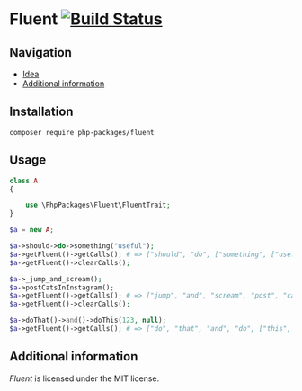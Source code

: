 # Fluent [![Build Status](https://travis-ci.org/php-packages/fluent.svg?branch=master)](https://travis-ci.org/php-packages/fluent)

## Navigation

- [Idea](#idea)
- [Additional information](#additional-information)

## Installation

```shell
composer require php-packages/fluent
```

## Usage

```php
class A
{

    use \PhpPackages\Fluent\FluentTrait;
}

$a = new A;

$a->should->do->something("useful");
$a->getFluent()->getCalls(); # => ["should", "do", ["something", ["useful"]]]
$a->getFluent()->clearCalls();

$a->_jump_and_scream();
$a->postCatsInInstagram();
$a->getFluent()->getCalls(); # => ["jump", "and", "scream", "post", "cats", "in", "instagram"]
$a->getFluent()->clearCalls();

$a->doThat()->and()->doThis(123, null);
$a->getFluent()->getCalls(); # => ["do", "that", "and", "do", ["this", [123, null]]]
```

## Additional information

*Fluent* is licensed under the MIT license.
